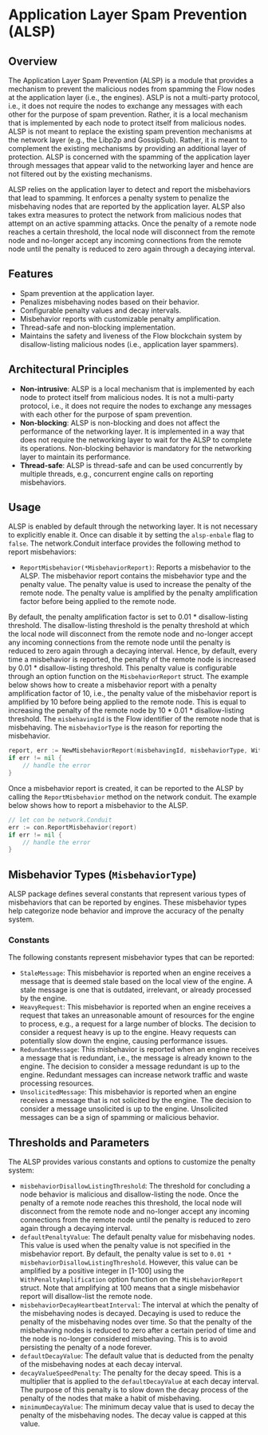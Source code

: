 # Application Layer Spam Prevention (ALSP)
## Overview
The Application Layer Spam Prevention (ALSP) is a module that provides a mechanism to prevent the malicious nodes from 
spamming the Flow nodes at the application layer (i.e., the engines). ASLP is not a multi-party protocol, i.e., 
it does not require the nodes to exchange any messages with each other for the purpose of spam prevention. Rather, it is 
a local mechanism that is implemented by each node to protect itself from malicious nodes. ALSP is not meant to replace 
the existing spam prevention mechanisms at the network layer (e.g., the Libp2p and GossipSub). 
Rather, it is meant to complement the existing mechanisms by providing an additional layer of protection.
ALSP is concerned with the spamming of the application layer through messages that appear valid to the networking layer and hence
are not filtered out by the existing mechanisms.

ALSP relies on the application layer to detect and report the misbehaviors that 
lead to spamming. It enforces a penalty system to penalize the misbehaving nodes that are reported by the application layer. ALSP also takes 
extra measures to protect the network from malicious nodes that attempt on an active spamming attacks. Once the penalty of a remote node
reaches a certain threshold, the local node will disconnect from the remote node and no-longer accept any incoming connections from the remote node 
until the penalty is reduced to zero again through a decaying interval.

## Features
- Spam prevention at the application layer. 
- Penalizes misbehaving nodes based on their behavior. 
- Configurable penalty values and decay intervals. 
- Misbehavior reports with customizable penalty amplification. 
- Thread-safe and non-blocking implementation. 
- Maintains the safety and liveness of the Flow blockchain system by disallow-listing malicious nodes (i.e., application layer spammers).

## Architectural Principles
- **Non-intrusive**: ALSP is a local mechanism that is implemented by each node to protect itself from malicious nodes. It is not a multi-party protocol, i.e., it does not require the nodes to exchange any messages with each other for the purpose of spam prevention.
- **Non-blocking**: ALSP is non-blocking and does not affect the performance of the networking layer. It is implemented in a way that does not require the networking layer to wait for the ALSP to complete its operations. Non-blocking behavior is mandatory for the networking layer to maintain its performance. 
- **Thread-safe**: ALSP is thread-safe and can be used concurrently by multiple threads, e.g., concurrent engine calls on reporting misbehaviors.

## Usage
ALSP is enabled by default through the networking layer. It is not necessary to explicitly enable it. Once can disable it by setting the `alsp-enbale` flag to `false`.
The network.Conduit interface provides the following method to report misbehaviors: 
- `ReportMisbehavior(*MisbehaviorReport)`: Reports a misbehavior to the ALSP. The misbehavior report contains the misbehavior type and the penalty value. The penalty value is used to increase the penalty of the remote node. The penalty value is amplified by the penalty amplification factor before being applied to the remote node. 

By default, the penalty amplification factor is set to 0.01 * disallow-listing threshold. The disallow-listing threshold is the penalty threshold at which the local node will disconnect from the remote node and no-longer accept any incoming connections from the remote node until the penalty is reduced to zero again through a decaying interval.
Hence, by default, every time a misbehavior is reported, the penalty of the remote node is increased by 0.01 * disallow-listing threshold. This penalty value is configurable through an option function on the `MisbehaviorReport` struct.
The example below shows how to create a misbehavior report with a penalty amplification factor of 10, i.e., the penalty value of the misbehavior report is amplified by 10 before being applied to the remote node. This is equal to
increasing the penalty of the remote node by 10 * 0.01 * disallow-listing threshold. The `misbehavingId` is the Flow identifier of the remote node that is misbehaving. The `misbehaviorType` is the reason for reporting the misbehavior.
```go
report, err := NewMisbehaviorReport(misbehavingId, misbehaviorType, WithPenaltyAmplification(10))
if err != nil {
    // handle the error
}
```

Once a misbehavior report is created, it can be reported to the ALSP by calling the `ReportMisbehavior` method on the network conduit. The example below shows how to report a misbehavior to the ALSP.
```go
// let con be network.Conduit
err := con.ReportMisbehavior(report)
if err != nil {
    // handle the error
}
```

## Misbehavior Types (`MisbehaviorType`)
ALSP package defines several constants that represent various types of misbehaviors that can be reported by engines. These misbehavior types help categorize node behavior and improve the accuracy of the penalty system.

### Constants
The following constants represent misbehavior types that can be reported:

- `StaleMessage`: This misbehavior is reported when an engine receives a message that is deemed stale based on the local view of the engine. A stale message is one that is outdated, irrelevant, or already processed by the engine.
- `HeavyRequest`: This misbehavior is reported when an engine receives a request that takes an unreasonable amount of resources for the engine to process, e.g., a request for a large number of blocks. The decision to consider a request heavy is up to the engine. Heavy requests can potentially slow down the engine, causing performance issues.
- `RedundantMessage`: This misbehavior is reported when an engine receives a message that is redundant, i.e., the message is already known to the engine. The decision to consider a message redundant is up to the engine. Redundant messages can increase network traffic and waste processing resources.
- `UnsolicitedMessage`: This misbehavior is reported when an engine receives a message that is not solicited by the engine. The decision to consider a message unsolicited is up to the engine. Unsolicited messages can be a sign of spamming or malicious behavior.

## Thresholds and Parameters
The ALSP provides various constants and options to customize the penalty system:
- `misbehaviorDisallowListingThreshold`: The threshold for concluding a node behavior is malicious and disallow-listing the node. Once the penalty of a remote node reaches this threshold, the local node will disconnect from the remote node and no-longer accept any incoming connections from the remote node until the penalty is reduced to zero again through a decaying interval.
- `defaultPenaltyValue`: The default penalty value for misbehaving nodes. This value is used when the penalty value is not specified in the misbehavior report. By default, the penalty value is set to `0.01 * misbehaviorDisallowListingThreshold`. However, this value can be amplified by a positive integer in [1-100] using the `WithPenaltyAmplification` option function on the `MisbehaviorReport` struct. Note that amplifying at 100 means that a single misbehavior report will disallow-list the remote node.
- `misbehaviorDecayHeartbeatInterval`: The interval at which the penalty of the misbehaving nodes is decayed. Decaying is used to reduce the penalty of the misbehaving nodes over time. So that the penalty of the misbehaving nodes is reduced to zero after a certain period of time and the node is no-longer considered misbehaving. This is to avoid persisting the penalty of a node forever.
- `defaultDecayValue`: The default value that is deducted from the penalty of the misbehaving nodes at each decay interval.
- `decayValueSpeedPenalty`: The penalty for the decay speed. This is a multiplier that is applied to the `defaultDecayValue` at each decay interval. The purpose of this penalty is to slow down the decay process of the penalty of the nodes that make a habit of misbehaving.
- `minimumDecayValue`: The minimum decay value that is used to decay the penalty of the misbehaving nodes. The decay value is capped at this value. 
